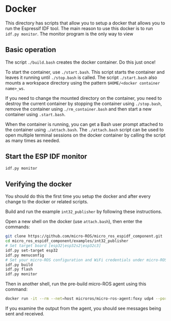 # Docker

This directory has scripts that allow you to setup a docker that allows you to run the Espressif IDF tool.  The main reason to use this docker is to run `idf.py monitor`.  The monitor program is the only way to view

## Basic operation

The script `./build.bash` creates the docker container.  Do this just once!

To start the container, use `./start.bash`.  This script starts the container and leaves it running until `./stop.bash` is called. The script `./start.bash` also mounts a workspace directory using the pattern `$HOME/<docker container name>_ws`.

If you need to change the mounted directory on the container, you need to destroy the current container by stopping the container using `./stop.bash`, remove the container using `./rm_container.bash` and then start a new container using `.start.bash`.

When the container is running, you can get a Bash user prompt attached to the container using `./attach.bash`.  The `./attach.bash` script can be used to open multiple terminal sessions on the docker container by calling the script as many times as needed.

## Start the ESP IDF monitor

```bash
idf.py monitor
```

## Verifying the docker

You should do this the first time you setup the docker and after every change to the docker or related scripts.

Build and run the example `int32_publisher` by following these instructions.

Open a new shell on the docker (use `attach.bash`), then enter the commands:

```bash
git clone https://github.com/micro-ROS/micro_ros_espidf_component.git
cd micro_ros_espidf_component/examples/int32_publisher
# Set target board [esp32|esp32s2|esp32c3]
idf.py set-target esp32
idf.py menuconfig
# Set your micro-ROS configuration and WiFi credentials under micro-ROS Settings
idf.py build
idf.py flash
idf.py monitor
```

Then in another shell, run the pre-build micro-ROS agent using this command:

```bash
docker run -it --rm --net=host microros/micro-ros-agent:foxy udp4 --port 8888 -v6
```

If you examine the output from the agent, you should see messages being sent and received.
